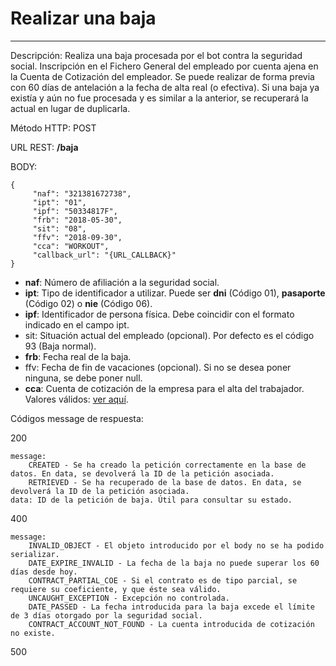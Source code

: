 # Realizar una baja
___

Descripción: Realiza una baja procesada por el bot contra la seguridad social. Inscripción en el Fichero General del empleado por cuenta ajena en la Cuenta de Cotización del empleador. 
             Se puede realizar de forma previa con 60 días de antelación a la fecha de alta real (o efectiva).
             Si una baja ya existía y aún no fue procesada y es similar a la anterior, se recuperará la actual en lugar de duplicarla.

Método HTTP: POST

URL REST: **/baja**

BODY: 

    {
         "naf": "321381672738",
         "ipt": "01",
         "ipf": "50334817F",
         "frb": "2018-05-30",
         "sit": "08",
         "ffv": "2018-09-30",
         "cca": "WORKOUT",
         "callback_url": "{URL_CALLBACK}"
    }

* **naf**: Número de afiliación a la seguridad social.
* **ipt**: Tipo de identificador a utilizar. Puede ser **dni** (Código 01), **pasaporte** (Código 02) o **nie** (Código 06).
* **ipf**: Identificador de persona física. Debe coincidir con el formato indicado en el campo ipt.
* sit: Situación actual del empleado (opcional). Por defecto es el código 93 (Baja normal).
* **frb**: Fecha real de la baja.
* ffv: Fecha de fin de vacaciones (opcional). Si no se desea poner ninguna, se debe poner null.
* **cca**: Cuenta de cotización de la empresa para el alta del trabajador. Valores válidos: [ver aquí](../../data/data-cuentas-cotizacion.json).

Códigos message de respuesta:

200

    message: 
        CREATED - Se ha creado la petición correctamente en la base de datos. En data, se devolverá la ID de la petición asociada.
        RETRIEVED - Se ha recuperado de la base de datos. En data, se devolverá la ID de la petición asociada.
    data: ID de la petición de baja. Útil para consultar su estado.
	
	
400

	message:
	    INVALID_OBJECT - El objeto introducido por el body no se ha podido serializar.
        DATE_EXPIRE_INVALID - La fecha de la baja no puede superar los 60 días desde hoy.
        CONTRACT_PARTIAL_COE - Si el contrato es de tipo parcial, se requiere su coeficiente, y que éste sea válido.
        UNCAUGHT_EXCEPTION - Excepción no controlada.
        DATE_PASSED - La fecha introducida para la baja excede el límite de 3 días otorgado por la seguridad social.
        CONTRACT_ACCOUNT_NOT_FOUND - La cuenta introducida de cotización no existe.
	
500